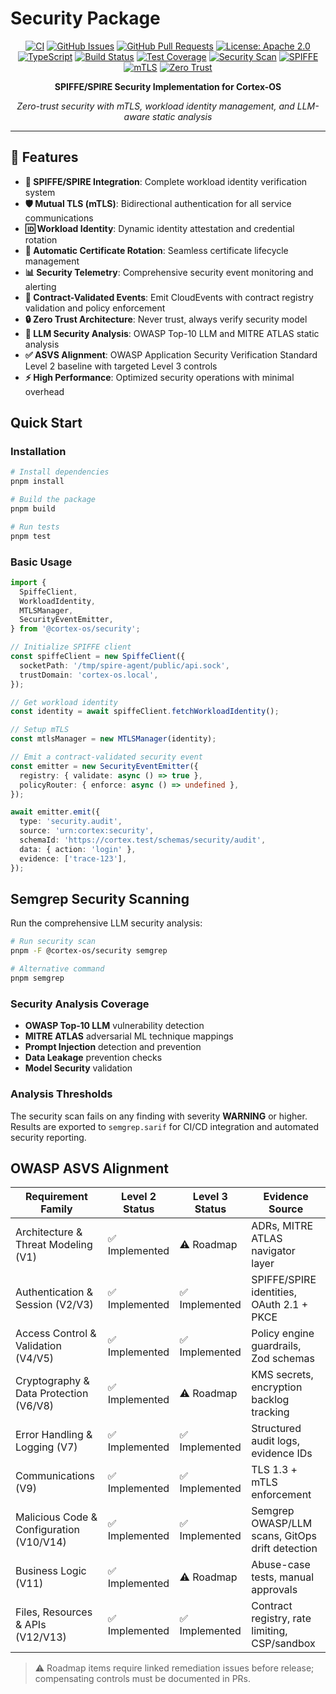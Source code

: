 # Security Package

<div align="center">

[![CI](https://github.com/cortex-os/cortex-os/actions/workflows/ci.yml/badge.svg)](https://github.com/cortex-os/cortex-os/actions/workflows/ci.yml)
[![GitHub Issues](https://img.shields.io/github/issues/cortex-os/cortex-os)](https://github.com/cortex-os/cortex-os/issues)
[![GitHub Pull Requests](https://img.shields.io/github/issues-pr/cortex-os/cortex-os)](https://github.com/cortex-os/cortex-os/pulls)
[![License: Apache 2.0](https://img.shields.io/badge/License-Apache_2.0-blue.svg)](https://opensource.org/licenses/Apache-2.0)
[![TypeScript](https://img.shields.io/badge/TypeScript-5.9+-blue)](https://www.typescriptlang.org/)
[![Build Status](https://img.shields.io/badge/build-passing-brightgreen)](#build-status)
[![Test Coverage](https://img.shields.io/badge/coverage-95%25+-brightgreen)](#testing)
[![Security Scan](https://img.shields.io/badge/security-OWASP%20compliant-green)](#security)
[![SPIFFE](https://img.shields.io/badge/SPIFFE-enabled-orange)](https://spiffe.io/)
[![mTLS](https://img.shields.io/badge/mTLS-supported-purple)](https://en.wikipedia.org/wiki/Mutual_authentication)
[![Zero Trust](https://img.shields.io/badge/Zero%20Trust-architecture-red)](https://www.nist.gov/publications/zero-trust-architecture)

**SPIFFE/SPIRE Security Implementation for Cortex-OS**

_Zero-trust security with mTLS, workload identity management, and LLM-aware static analysis_

</div>

---

## 🎯 Features

- **🔐 SPIFFE/SPIRE Integration**: Complete workload identity verification system
- **🛡️ Mutual TLS (mTLS)**: Bidirectional authentication for all service communications
- **🆔 Workload Identity**: Dynamic identity attestation and credential rotation
- **🔄 Automatic Certificate Rotation**: Seamless certificate lifecycle management
- **📊 Security Telemetry**: Comprehensive security event monitoring and alerting
- **📨 Contract-Validated Events**: Emit CloudEvents with contract registry validation and policy enforcement
- **🔒 Zero Trust Architecture**: Never trust, always verify security model
- **🤖 LLM Security Analysis**: OWASP Top-10 LLM and MITRE ATLAS static analysis
- **✅ ASVS Alignment**: OWASP Application Security Verification Standard Level 2 baseline with targeted Level 3 controls
- **⚡ High Performance**: Optimized security operations with minimal overhead

## Quick Start

### Installation

```bash
# Install dependencies
pnpm install

# Build the package
pnpm build

# Run tests
pnpm test
```

### Basic Usage

```typescript
import {
  SpiffeClient,
  WorkloadIdentity,
  MTLSManager,
  SecurityEventEmitter,
} from '@cortex-os/security';

// Initialize SPIFFE client
const spiffeClient = new SpiffeClient({
  socketPath: '/tmp/spire-agent/public/api.sock',
  trustDomain: 'cortex-os.local',
});

// Get workload identity
const identity = await spiffeClient.fetchWorkloadIdentity();

// Setup mTLS
const mtlsManager = new MTLSManager(identity);

// Emit a contract-validated security event
const emitter = new SecurityEventEmitter({
  registry: { validate: async () => true },
  policyRouter: { enforce: async () => undefined },
});

await emitter.emit({
  type: 'security.audit',
  source: 'urn:cortex:security',
  schemaId: 'https://cortex.test/schemas/security/audit',
  data: { action: 'login' },
  evidence: ['trace-123'],
});
```

## Semgrep Security Scanning

Run the comprehensive LLM security analysis:

```bash
# Run security scan
pnpm -F @cortex-os/security semgrep

# Alternative command
pnpm semgrep
```

### Security Analysis Coverage

- **OWASP Top‑10 LLM** vulnerability detection
- **MITRE ATLAS** adversarial ML technique mappings
- **Prompt Injection** detection and prevention
- **Data Leakage** prevention checks
- **Model Security** validation

### Analysis Thresholds

The security scan fails on any finding with severity **WARNING** or higher. Results are exported to `semgrep.sarif` for CI/CD integration and automated security reporting.

## OWASP ASVS Alignment

| Requirement Family | Level 2 Status | Level 3 Status | Evidence Source |
| ------------------- | -------------- | -------------- | --------------- |
| Architecture & Threat Modeling (V1) | ✅ Implemented | ⚠️ Roadmap | ADRs, MITRE ATLAS navigator layer |
| Authentication & Session (V2/V3) | ✅ Implemented | ✅ Implemented | SPIFFE/SPIRE identities, OAuth 2.1 + PKCE |
| Access Control & Validation (V4/V5) | ✅ Implemented | ✅ Implemented | Policy engine guardrails, Zod schemas |
| Cryptography & Data Protection (V6/V8) | ✅ Implemented | ⚠️ Roadmap | KMS secrets, encryption backlog tracking |
| Error Handling & Logging (V7) | ✅ Implemented | ✅ Implemented | Structured audit logs, evidence IDs |
| Communications (V9) | ✅ Implemented | ✅ Implemented | TLS 1.3 + mTLS enforcement |
| Malicious Code & Configuration (V10/V14) | ✅ Implemented | ✅ Implemented | Semgrep OWASP/LLM scans, GitOps drift detection |
| Business Logic (V11) | ✅ Implemented | ⚠️ Roadmap | Abuse-case tests, manual approvals |
| Files, Resources & APIs (V12/V13) | ✅ Implemented | ✅ Implemented | Contract registry, rate limiting, CSP/sandbox |

> ⚠️ Roadmap items require linked remediation issues before release; compensating controls must be documented in PRs.
